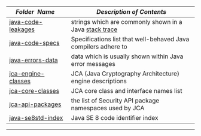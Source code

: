 |&nbsp;&nbsp;&nbsp;&nbsp;_Folder&nbsp;&nbsp;Name_&nbsp;&nbsp;&nbsp;&nbsp;| _Description of Contents_
|:----------------|--------------------------------------------------------------------------------------------------------------------------------------------------------
| [java-code-leakages](java-code-leakages) |  strings which are commonly shown in a Java [stack trace](https://wikipedia.org/wiki/Stack_trace) 
| [java-code-specs](java-code-specs) |  Specifications list that well-behaved Java compilers adhere to 
| [java-errors-data](java-errors-data) |  data which is usually shown within Java error messages 
| [jca-engine-classes](jca-engine-classes) |  JCA (Java Cryptography Architecture) engine descriptions 
| [jca-core-classes](jca-core-classes) |  JCA core class and interface names list 
| [jca-api-packages](jca-api-packages) |  the list of Security API package namespaces used by JCA 
| [java-se8std-index](java-se8std-index) |  Java SE 8 code identifier index 

* * *

